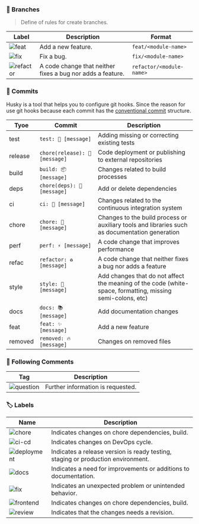 ### 🔨 Branches

> Define of rules for create branches.

| Label                                                                            | Description                                                | Format                   |
| -------------------------------------------------------------------------------- | ---------------------------------------------------------- | ------------------------ |
| ![feat](https://img.shields.io/badge/✨_feat-2E3440?style=for-the-badge)         | Add a new feature.                                         | `feat/<module-name>`     |
| ![fix](https://img.shields.io/badge/🐛_fix-2E3440?style=for-the-badge)           | Fix a bug.                                                 | `fix/<module-name>`      |
| ![refactor](https://img.shields.io/badge/♻️_refactor-2E3440?style=for-the-badge) | A code change that neither fixes a bug nor adds a feature. | `refactor/<module-name>` |

### 🚧 Commits

Husky is a tool that helps you to configure git hooks. Since the reason for use git hooks because each commit has the [conventional commit](https://www.conventionalcommits.org/en/v1.0.0/) structure.

| Tyoe    | Commit                         | Description                                                                                                |
| ------- | ------------------------------ | ---------------------------------------------------------------------------------------------------------- |
| test    | `test: 🚨 [message]`           | Adding missing or correcting existing tests                                                                |
| release | `chore(release): 🚀 [message]` | Code deployment or publishing to external repositories                                                     |
| build   | `build: 📦 [message]`          | Changes related to build processes                                                                         |
| deps    | `chore(deps): 🔗 [message]`    | Add or delete dependencies                                                                                 |
| ci      | `ci: 👷 [message]`             | Changes related to the continuous integration system                                                       |
| chore   | `chore: 🔧 [message]`          | Changes to the build process or auxiliary tools and libraries such as documentation generation             |
| perf    | `perf: ⚡ [message]`           | A code change that improves performance                                                                    |
| refac   | `refactor: ♻️ [message]`       | A code change that neither fixes a bug nor adds a feature                                                  |
| style   | `style: 🎨 [message]`          | Add changes that do not affect the meaning of the code (white-space, formatting, missing semi-colons, etc) |
| docs    | `docs: 📚 [message]`           | Add documentation changes                                                                                  |
| feat    | `feat: ✨ [message]`           | Add a new feature                                                                                          |
| removed | `removed: 🔥 [message]`        | Changes on removed files                                                                                   |

### 📌 Following Comments

| Tag                                                                           | Description                       |
| ----------------------------------------------------------------------------- | --------------------------------- |
| ![question](https://img.shields.io/badge/question-8FBCBB?style=for-the-badge) | Further information is requested. |

### 🏷 Labels

| Name                      | Description                                                                      |
| ------------------------- | -------------------------------------------------------------------------------- |
| ![chore][chore]           | Indicates changes on chore dependencies, build.                                  |
| ![ci-cd][ci-cd]           | Indicates changes on DevOps cycle.                                               |
| ![deployment][deployment] | Indicates a release version is ready testing, staging or production environment. |
| ![docs][docs]             | Indicates a need for improvements or additions to documentation.                 |
| ![fix][fix]               | Indicates an unexpected problem or unintended behavior.                          |
| ![frontend][frontend]     | Indicates changes on chore dependencies, build.                                  |
| ![review][review]         | Indicates that the changes needs a revision.                                     |

[chore]: https://img.shields.io/badge/Chore-EBCB8B?style=for-the-badge
[ci-cd]: https://img.shields.io/badge/CI/CD-ECEFF4?style=for-the-badge
[deployment]: https://img.shields.io/badge/Deplyment-A3BE8C?style=for-the-badge
[docs]: https://img.shields.io/badge/Documentation-5E81AC?style=for-the-badge
[fix]: https://img.shields.io/badge/Fix-BF616A?style=for-the-badge
[frontend]: https://img.shields.io/badge/Frontend-D08770?style=for-the-badge
[review]: https://img.shields.io/badge/Review-B48EAD?style=for-the-badge
